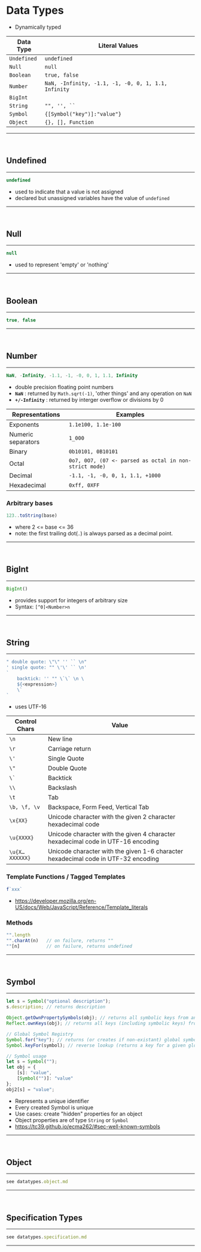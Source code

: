 # Data Types
- Dynamically typed

| Data Type   | Literal Values     |
|-------------|--------------------|
| `Undefined` | `undefined`        |
| `Null`      | `null`             |
| `Boolean`   | `true, false`      |
| `Number`    | `NaN, -Infinity, -1.1, -1, -0, 0, 1, 1.1, Infinity`|
| `BigInt`    |                    |
| `String`    | ```"", '', `` ```  |
| `Symbol`    | `{[Symbol("key")]:"value"}`|
| `Object`    | `{}, [], Function` |
---
<br>

## Undefined
---
```js
undefined
```
- used to indicate that a value is not assigned
- declared but unassigned variables have the value of `undefined`
---
<br>

## Null
---
```js
null
```
- used to represent 'empty' or 'nothing'
---
<br>

## Boolean
---
```js
true, false
```
---
<br>

## Number
---
```js
NaN, -Infinity, -1.1, -1, -0, 0, 1, 1.1, Infinity
```
- double precision floating point numbers
- **`NaN`** : returned by `Math.sqrt(-1)`, 'other things' and any operation on `NaN`
- **`+/-Infinity`** : returned by interger overflow or divisions by 0

| Representations    | Examples             |
|--------------------|----------------------|
| Exponents          | `1.1e100, 1.1e-100`  |
| Numeric separators | `1_000`              |
| Binary             | `0b10101, 0B10101`   |
| Octal              | `0o7, 0O7, (07 <- parsed as octal in non-strict mode)` |
| Decimal            | `-1.1, -1, -0, 0, 1, 1.1, +1000` |
| Hexadecimal        | `0xff, 0XFF`         |

### Arbitrary bases
```js
123..toString(base)
```
- where 2 <= base <= 36
- note: the first trailing dot(`.`) is always parsed as a decimal point.
---
<br>

## BigInt
---
```js
BigInt()
```
- provides support for integers of arbitrary size
- Syntax: `[^0]<Number>n`
---
<br>

## String
---
```js
" double quote: \"\" '' `` \n"
' single quote: "" \'\' `` \n'
`
    backtick: '' "" \`\` \n \
    ${<expression>}
    \`
`
```
- uses UTF-16

| Control Chars | Value             |
|---------------|-------------------|
| `\n`          | New line          |
| `\r`          | Carriage return   |
| `\'`          | Single Quote      |
| `\"`          | Double Quote      |
| ``` \` ```    | Backtick          |
| `\\`          | Backslash         |
| `\t`          | Tab               |
| `\b, \f, \v`  | Backspace, Form Feed, Vertical Tab |
| `\x{XX}`      | Unicode character with the given 2 character hexadecimal code |
| `\u{XXXX}`    | Unicode character with the given 4 character hexadecimal code in UTF-16 encoding   |
| `\u{X…XXXXXX}`| Unicode character with the given 1-6 character hexadecimal code in UTF-32 encoding |

### Template Functions / Tagged Templates
```js
f`xxx`
```
- https://developer.mozilla.org/en-US/docs/Web/JavaScript/Reference/Template_literals
### Methods
```js
"".length
"".charAt(n)   // on failure, returns ""
""[n]          // on failure, returns undefined
```
---
<br>

## Symbol
---
```js
let s = Symbol("optional description");
s.description; // returns description

Object.getOwnPropertySymbols(obj); // returns all symbolic keys from an object
Reflect.ownKeys(obj); // returns all keys (including symbolic keys) from an object

// Global Symbol Registry
Symbol.for("key"); // returns (or creates if non-existant) global symbol
Symbol.keyFor(symbol); // reverse lookup (returns a key for a given global symbol)

// Symbol usage
let s = Symbol("");
let obj = {
    [s]: "value",
    [Symbol("")]: "value"
};
obj2[s] = "value";
```
- Represents a unique identifier
- Every created Symbol is unique
- Use cases: create "hidden" properties for an object
- Object properties are of type `String` or `Symbol`
- https://tc39.github.io/ecma262/#sec-well-known-symbols
---
<br>

## Object
---
```js
see datatypes.object.md
```
---
<br>

## Specification Types
---
```js
see datatypes.specification.md
```
---